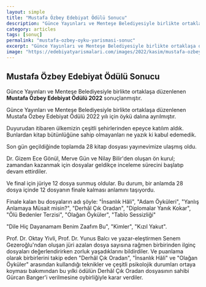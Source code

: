 ```yaml
---
layout: simple
title: "Mustafa Özbey Edebiyat Ödülü Sonucu"
description: "Günce Yayınları ve Menteşe Belediyesiyle birlikte ortaklaşa düzenlenen Mustafa Özbey Edebiyat Ödülü 2022 sonuçlanmıştır."
category: articles
tags: [sonuç]
permalink: "mustafa-ozbey-oyku-yarismasi-sonuc"
excerpt: "Günce Yayınları ve Menteşe Belediyesiyle birlikte ortaklaşa düzenlenen <strong>Mustafa Özbey Edebiyat Ödülü 2022</strong> sonuçlanmıştır."
image: "https://edebiyatyarismalari.com/images/2022/kasim/mustafa-ozbey-oyku-yarismasi-sonuc.jpg"
---
```


## Mustafa Özbey Edebiyat Ödülü Sonucu
Günce Yayınları ve Menteşe Belediyesiyle birlikte ortaklaşa düzenlenen **Mustafa Özbey Edebiyat Ödülü 2022** sonuçlanmıştır.  

Günce Yayınları ve Menteşe Belediyesiyle birlikte ortaklaşa düzenlenen Mustafa Özbey Edebiyat Ödülü 2022 yılı için öykü dalına ayrılmıştır.

Duyurudan itibaren ülkemizin çeşitli şehirlerinden epeyce katılım aldık. Bunlardan kitap bütünlüğüne sahip olmayanları ne yazık ki kabul edemedik.

Son gün geçildiğinde toplamda 28 kitap dosyası yayınevimize ulaşmış oldu.

Dr. Gizem Ece Gönül, Merve Gün ve Nilay Bilir'den oluşan ön kurul; zamandan kazanmak için dosyalar geldikçe inceleme sürecini başlatıp devam ettirdiler.

Ve final için jüriye 12 dosya sunmuş oldular. Bu durum, bir anlamda 28 dosya içinde 12 dosyanın finale kalması anlamını taşıyordu.

Finale kalan bu dosyaların adı şöyle: "İnsanlık Hâli", "Adam Öyküleri", "Yanlış Anlamaya Müsait misin?", "Derhâl Çık Oradan", "Diplomalar Yanık Kokar", "Ölü Bedenler Terzisi", "Olağan Öyküler", "Tablo Sessizliği"

"Dile Hiç Dayanamam Benim Zaafım Bu", "Kimler", "Kızıl Yakut".

Prof. Dr. Oktay Yivli, Prof. Dr. Yunus Balcı ve yazar-eleştirmen Senem Gezeroğlu'ndan oluşan jüri azalan dosya sayısına rağmen birbirinden ilginç dosyaları değerlendirirken zorluk yaşadıklarını bildirdiler. Ve puanlama olarak birbirlerini takip eden "Derhâl Çık Oradan", "İnsanlık Hâli" ve "Olağan Öyküler" arasından kullandığı teknikler ve çeşitli psikolojik durumları ortaya koyması bakımından bu yılki ödülün Derhâl Çık Oradan dosyasının sahibi Gürcan Banger'i verilmesine oybirliğiyle karar verdiler.